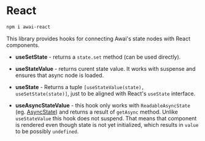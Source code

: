 # React

```bash title="Installation"
npm i awai-react
```

This library provides hooks for connecting Awai's state nodes with React components.

- **useSetState** - returns a `state.set` method (can be used directly).

- **useStateValue** - returns curent state value. It works with suspense and ensures that async node is loaded.

- **useState** - Returns a tuple `[useStateValue(state), useSetState(state)]`, just to be aligned with React's `useState` interface.

- **useAsyncStateValue** - this hook only works with `ReadableAsyncState` (eg. [AsyncState](/async-state)) and returns a result of `getAsync` method. Unlike `useStateValue` this hook does not suspend. That means that component is rendered even though state is not yet initialized, which results in `value` to be possibly `undefined`.
